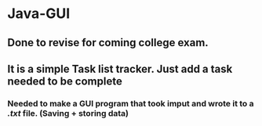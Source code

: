 # Java-GUI

## Done to revise for coming college exam. 

## It is a simple Task list tracker. Just add a task needed to be complete

### Needed to make a GUI program that took imput and wrote it to a *.txt* file. (Saving + storing data)
